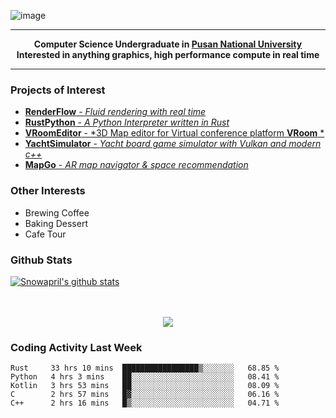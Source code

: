 ![image](https://user-images.githubusercontent.com/24654975/122706556-2ce28400-d293-11eb-86ee-22b9ba640f2b.png)


---

<p align="center">
  <strong>
    Computer Science Undergraduate in <a href="https://pusan.ac.kr/">Pusan National University</a>
    <br>
    Interested in anything graphics, high performance compute in real time
  </strong>
</p>

---

### Projects of Interest

* [**RenderFlow** - *Fluid rendering with real time*](https://github.com/CubbyFlow/RenderFlow)
* [**RustPython** - *A Python Interpreter written in Rust*](https://github.com/RustPython/RustPython)
* [**VRoomEditor** - *3D Map editor for Virtual conference platform **VRoom** *](https://github.com/snowapril/VRoomEditor)
* [**YachtSimulator** - *Yacht board game simulator with Vulkan and modern c++*](https://github.com/Snowapril/YachtSimulator)
* [**MapGo** - *AR map navigator & space recommendation*](https://github.com/PNU-Sinbaram/MapGo)

### Other Interests

* Brewing Coffee
* Baking Dessert 
* Cafe Tour

### Github Stats
 
[![Snowapril's github stats](https://github-readme-stats.vercel.app/api?username=Snowapril&hide_title=true&hide_border=true&show_icons=true&include_all_commits=true&count_private=true)](https://github.com/Snowapril)

<p align="center">
    <br><br>
    <a href="https://snowapril.github.io"><img src="https://img.shields.io/badge/website-snowapril.github.io-red?style=for-the-badge"></a>
</p>

### Coding Activity Last Week

<!--START_SECTION:waka-->
```text
Rust     33 hrs 10 mins  █████████████████▒░░░░░░░   68.85 % 
Python   4 hrs 3 mins    ██░░░░░░░░░░░░░░░░░░░░░░░   08.41 % 
Kotlin   3 hrs 53 mins   ██░░░░░░░░░░░░░░░░░░░░░░░   08.09 % 
C        2 hrs 57 mins   █▓░░░░░░░░░░░░░░░░░░░░░░░   06.16 % 
C++      2 hrs 16 mins   █▒░░░░░░░░░░░░░░░░░░░░░░░   04.71 % 
```
<!--END_SECTION:waka-->
